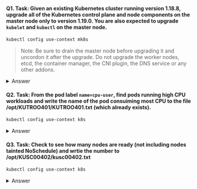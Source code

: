 #### Q1. Task: Given an existing Kubernetes cluster running version 1.18.8, upgrade all of the Kubernetes control plane and node components on the master node only to version 1.19.0. You are also expected to upgrade `kubelet` and `kubectl` on the master node.
```bash
kubectl config use-context mk8s
``` 
> Note: 
> Be sure to drain the master node before upgrading it and uncordon it after the upgrade. Do not upgrade the worker nodes, etcd, the container manager, the CNI plugin, the DNS service or any other addons.
<details>
  <summary>Answer</summary>

### [A1](https://kubernetes.io/docs/tasks/administer-cluster/kubeadm/kubeadm-upgrade/)
```bash
kubectl drain <node-to-drain> --ignore-daemonsets
root@controlplane:~# apt update

apt-get update && \
apt-get install -y --allow-change-held-packages kubeadm=1.22.x-00

kubeadm version
kubeadm upgrade plan
kubeadm upgrade apply v1.20.0
apt-get update && \
    apt-get install -y --allow-change-held-packages kubelet=1.22.x-00 kubectl=1.22.x-00

sudo systemctl daemon-reload
sudo systemctl restart kubelet
kubectl uncordon <node-to-drain>
```
</details>

#### Q2. Task: From the pod label `name=cpu-user`, find pods running high CPU workloads and write the name of the pod consuiming most CPU to the file /opt/KUTROO401/KUTROO401.txt (which already exists).
```bash
kubectl config use-context k8s
``` 
<details>
  <summary>Answer</summary>

```bash
kubectl top -l name=cpu-utilizer –A echo 'pod name' >>/opt/KUT00401/KUT00401.txt

kubectl top pod --sort-by='cpu' --no-headers | head -1

or

kubectl top pods -l name=name-cpu-loader --sort-by=cpu
echo ‘top pod name' >>/opt/KUTR00401/KUTR00401.txt

or

kubectl top node --sort-by='cpu' --no-headers | head -1
kubectl top pod --sort-by='memory' --no-headers | head -1
kubectl top pod --sort-by='cpu' --no-headers | tail -1
```
</details>

#### Q3. Task: Check to see how many nodes are ready (not including nodes tainted NoSchedule) and wrtie the number to /opt/KUSC00402/kusc00402.txt
```bash
kubectl config use-context k8s
``` 
<details>
  <summary>Answer</summary>

```bash
kubectl get nodes
kubectl get node | grep -i ready |wc -l
kubectl describe nodes | grep ready | wc -l
kubectl describe nodes | grep -i taint | grep -i noschedule | wc -l
echo 3 > /opt/KUSC00402/kusc00402.txt

JSONPATH='{range .items[*]}{@.metadata.name}:{range @.status.conditions[*]}{@.type}={@.status};{end}{end}' \
 && kubectl get nodes -o jsonpath="$JSONPATH" | grep "Ready=True" > /opt/KUSC00402/kusc00402.txt
```
</details>